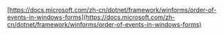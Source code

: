 [https://docs.microsoft.com/zh-cn/dotnet/framework/winforms/order-of-events-in-windows-forms](https://docs.microsoft.com/zh-cn/dotnet/framework/winforms/order-of-events-in-windows-forms)